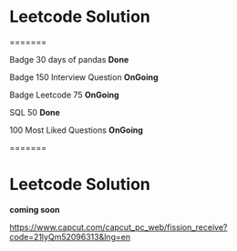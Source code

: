 # Leetcode Solution


=======

Badge 30 days of pandas **Done**

Badge 150 Interview Question **OnGoing**

Badge Leetcode 75 **OnGoing**

SQL 50 **Done**

100 Most Liked Questions **OnGoing**

=======

# Leetcode Solution

**coming soon**

https://www.capcut.com/capcut_pc_web/fission_receive?code=21lyQm52096313&lng=en
